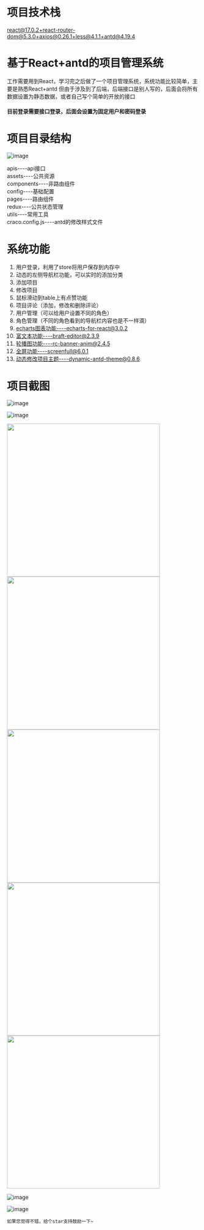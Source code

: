 # 项目技术栈
react@17.0.2+react-router-dom@5.3.0+axios@0.26.1+less@4.1.1+antd@4.19.4
# 基于React+antd的项目管理系统
工作需要用到React，学习完之后做了一个项目管理系统，系统功能比较简单，主要是熟悉React+antd
但由于涉及到了后端，后端接口是别人写的，后面会将所有数据设置为静态数据，或者自己写个简单的开放的接口<br>
#### 目前登录需要接口登录，后面会设置为固定用户和密码登录

# 项目目录结构
![image](https://user-images.githubusercontent.com/48302076/163089501-061978e7-0a55-4f3c-a400-fd8a80c2d850.png)

apis----api接口<br>
assets----公共资源<br>
components----非路由组件<br>
config----基础配置<br>
pages----路由组件<br>
redux----公共状态管理<br>
utils----常用工具<br>
craco.config.js----antd的修改样式文件

# 系统功能
1. 用户登录，利用了store将用户保存到内存中
2. 动态的左侧导航栏功能，可以实时的添加分类
3. 添加项目
4. 修改项目
5. 鼠标滑动到table上有点赞功能
6. 项目评论（添加，修改和删除评论）
7. 用户管理（可以给用户设置不同的角色）
8. 角色管理（不同的角色看到的导航栏内容也是不一样滴）
9. echarts图表功能----echarts-for-react@3.0.2
10. 富文本功能----braft-editor@2.3.9
11. 轮播图功能----rc-banner-anim@2.4.5
12. 全屏功能----screenfull@6.0.1
13. 动态修改项目主题----dynamic-antd-theme@0.8.6
# 项目截图
![image](https://user-images.githubusercontent.com/48302076/163088857-423118cf-fc78-40c0-af59-9f6d3e93746a.png)

![image](https://user-images.githubusercontent.com/48302076/163089216-11286033-1a14-4536-afe8-2bb91969753f.png)

<img src="https://user-images.githubusercontent.com/48302076/163092891-e13b3728-ff55-4102-a24d-ff37c23fc3ed.png" width="400px">

<img src="https://user-images.githubusercontent.com/48302076/163090411-b2d4040c-a5cc-418f-83c7-1058384a7970.png" width="400px">

<img src="https://user-images.githubusercontent.com/48302076/163090468-93d7b295-8294-4922-83dc-801c34465859.png" width="400px">

<img src="https://user-images.githubusercontent.com/48302076/163090534-0e3afea0-77f3-4531-aebc-dd2b3152520f.png" width="400px">

<img src="https://user-images.githubusercontent.com/48302076/163090563-1cc30cc1-39ee-4357-8fca-f75f92566600.png" width="400px">

![image](https://user-images.githubusercontent.com/48302076/163090604-6e315337-d5a0-4bc6-89d9-8e3d4fec1c41.png)

![image](https://user-images.githubusercontent.com/48302076/163090648-8670ee86-43c6-45ba-b91a-eea4540057bd.png)

`如果您觉得不错，给个star支持鼓励一下~`
